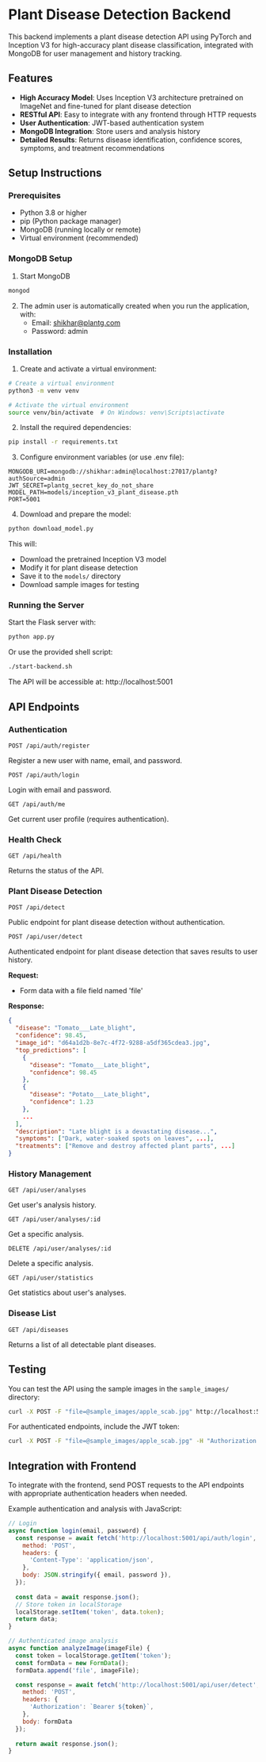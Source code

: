 # Plant Disease Detection Backend

This backend implements a plant disease detection API using PyTorch and Inception V3 for high-accuracy plant disease classification, integrated with MongoDB for user management and history tracking.

## Features

- **High Accuracy Model**: Uses Inception V3 architecture pretrained on ImageNet and fine-tuned for plant disease detection
- **RESTful API**: Easy to integrate with any frontend through HTTP requests
- **User Authentication**: JWT-based authentication system
- **MongoDB Integration**: Store users and analysis history
- **Detailed Results**: Returns disease identification, confidence scores, symptoms, and treatment recommendations

## Setup Instructions

### Prerequisites

- Python 3.8 or higher
- pip (Python package manager)
- MongoDB (running locally or remote)
- Virtual environment (recommended)

### MongoDB Setup

1. Start MongoDB
```bash
mongod
```

2. The admin user is automatically created when you run the application, with:
   - Email: shikhar@plantg.com
   - Password: admin

### Installation

1. Create and activate a virtual environment:

```bash
# Create a virtual environment
python3 -m venv venv

# Activate the virtual environment
source venv/bin/activate  # On Windows: venv\Scripts\activate
```

2. Install the required dependencies:

```bash
pip install -r requirements.txt
```

3. Configure environment variables (or use .env file):
```
MONGODB_URI=mongodb://shikhar:admin@localhost:27017/plantg?authSource=admin
JWT_SECRET=plantg_secret_key_do_not_share
MODEL_PATH=models/inception_v3_plant_disease.pth
PORT=5001
```

4. Download and prepare the model:

```bash
python download_model.py
```

This will:
- Download the pretrained Inception V3 model
- Modify it for plant disease detection
- Save it to the `models/` directory
- Download sample images for testing

### Running the Server

Start the Flask server with:

```bash
python app.py
```

Or use the provided shell script:

```bash
./start-backend.sh
```

The API will be accessible at: http://localhost:5001

## API Endpoints

### Authentication

```
POST /api/auth/register
```
Register a new user with name, email, and password.

```
POST /api/auth/login
```
Login with email and password.

```
GET /api/auth/me
```
Get current user profile (requires authentication).

### Health Check

```
GET /api/health
```
Returns the status of the API.

### Plant Disease Detection

```
POST /api/detect
```
Public endpoint for plant disease detection without authentication.

```
POST /api/user/detect
```
Authenticated endpoint for plant disease detection that saves results to user history.

**Request:**
- Form data with a file field named 'file'

**Response:**
```json
{
  "disease": "Tomato___Late_blight",
  "confidence": 98.45,
  "image_id": "d64a1d2b-8e7c-4f72-9288-a5df365cdea3.jpg",
  "top_predictions": [
    {
      "disease": "Tomato___Late_blight",
      "confidence": 98.45
    },
    {
      "disease": "Potato___Late_blight",
      "confidence": 1.23
    },
    ...
  ],
  "description": "Late blight is a devastating disease...",
  "symptoms": ["Dark, water-soaked spots on leaves", ...],
  "treatments": ["Remove and destroy affected plant parts", ...]
}
```

### History Management

```
GET /api/user/analyses
```
Get user's analysis history.

```
GET /api/user/analyses/:id
```
Get a specific analysis.

```
DELETE /api/user/analyses/:id
```
Delete a specific analysis.

```
GET /api/user/statistics
```
Get statistics about user's analyses.

### Disease List

```
GET /api/diseases
```
Returns a list of all detectable plant diseases.

## Testing

You can test the API using the sample images in the `sample_images/` directory:

```bash
curl -X POST -F "file=@sample_images/apple_scab.jpg" http://localhost:5001/api/detect
```

For authenticated endpoints, include the JWT token:

```bash
curl -X POST -F "file=@sample_images/apple_scab.jpg" -H "Authorization: Bearer YOUR_JWT_TOKEN" http://localhost:5001/api/user/detect
```

## Integration with Frontend

To integrate with the frontend, send POST requests to the API endpoints with appropriate authentication headers when needed.

Example authentication and analysis with JavaScript:

```javascript
// Login
async function login(email, password) {
  const response = await fetch('http://localhost:5001/api/auth/login', {
    method: 'POST',
    headers: {
      'Content-Type': 'application/json',
    },
    body: JSON.stringify({ email, password }),
  });
  
  const data = await response.json();
  // Store token in localStorage
  localStorage.setItem('token', data.token);
  return data;
}

// Authenticated image analysis
async function analyzeImage(imageFile) {
  const token = localStorage.getItem('token');
  const formData = new FormData();
  formData.append('file', imageFile);

  const response = await fetch('http://localhost:5001/api/user/detect', {
    method: 'POST',
    headers: {
      'Authorization': `Bearer ${token}`,
    },
    body: formData
  });
  
  return await response.json();
}
``` 
